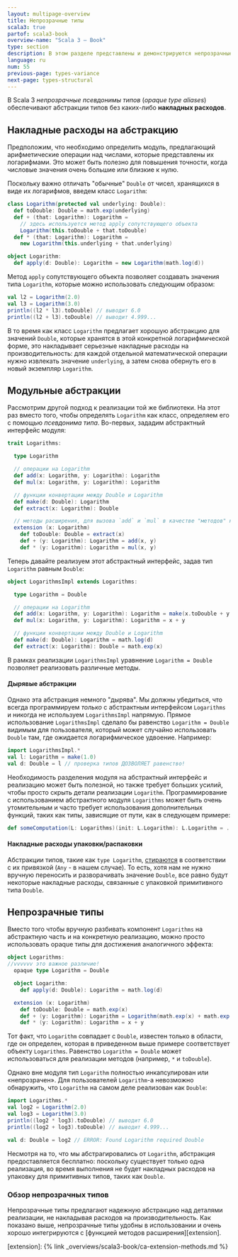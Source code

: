 ```yaml
---
layout: multipage-overview
title: Непрозрачные типы
scala3: true
partof: scala3-book
overview-name: "Scala 3 — Book"
type: section
description: В этом разделе представлены и демонстрируются непрозрачные типы в Scala 3.
language: ru
num: 55
previous-page: types-variance
next-page: types-structural
---
```


В Scala 3 _непрозрачные псевдонимы типов_ (_opaque type aliases_) обеспечивают абстракции типов без каких-либо **накладных расходов**.

## Накладные расходы на абстракцию

Предположим, что необходимо определить модуль,
предлагающий арифметические операции над числами, которые представлены их логарифмами.
Это может быть полезно для повышения точности, когда числовые значения очень большие или близкие к нулю.

Поскольку важно отличать "обычные" `Double` от чисел, хранящихся в виде их логарифмов, введем класс `Logarithm`:

```scala
class Logarithm(protected val underlying: Double):
  def toDouble: Double = math.exp(underlying)
  def + (that: Logarithm): Logarithm =
    // здесь используется метод apply сопутствующего объекта
    Logarithm(this.toDouble + that.toDouble)
  def * (that: Logarithm): Logarithm =
    new Logarithm(this.underlying + that.underlying)

object Logarithm:
  def apply(d: Double): Logarithm = new Logarithm(math.log(d))
```

Метод `apply` сопутствующего объекта позволяет создавать значения типа `Logarithm`,
которые можно использовать следующим образом:

```scala
val l2 = Logarithm(2.0)
val l3 = Logarithm(3.0)
println((l2 * l3).toDouble) // выводит 6.0
println((l2 + l3).toDouble) // выводит 4.999...
```

В то время как класс `Logarithm` предлагает хорошую абстракцию для значений `Double`,
которые хранятся в этой конкретной логарифмической форме,
это накладывает серьезные накладные расходы на производительность:
для каждой отдельной математической операции нужно извлекать значение `underlying`,
а затем снова обернуть его в новый экземпляр `Logarithm`.

## Модульные абстракции

Рассмотрим другой подход к реализации той же библиотеки.
На этот раз вместо того, чтобы определять `Logarithm` как класс, определяем его с помощью _псевдонима типа_.
Во-первых, зададим абстрактный интерфейс модуля:

```scala
trait Logarithms:

  type Logarithm

  // операции на Logarithm
  def add(x: Logarithm, y: Logarithm): Logarithm
  def mul(x: Logarithm, y: Logarithm): Logarithm

  // функции конвертации между Double и Logarithm
  def make(d: Double): Logarithm
  def extract(x: Logarithm): Double

  // методы расширения, для вызова `add` и `mul` в качестве "методов" на Logarithm
  extension (x: Logarithm)
    def toDouble: Double = extract(x)
    def + (y: Logarithm): Logarithm = add(x, y)
    def * (y: Logarithm): Logarithm = mul(x, y)
```

Теперь давайте реализуем этот абстрактный интерфейс, задав тип `Logarithm` равным `Double`:

```scala
object LogarithmsImpl extends Logarithms:

  type Logarithm = Double

  // операции на Logarithm
  def add(x: Logarithm, y: Logarithm): Logarithm = make(x.toDouble + y.toDouble)
  def mul(x: Logarithm, y: Logarithm): Logarithm = x + y

  // функции конвертации между Double и Logarithm
  def make(d: Double): Logarithm = math.log(d)
  def extract(x: Logarithm): Double = math.exp(x)
```

В рамках реализации `LogarithmsImpl` уравнение `Logarithm = Double` позволяет реализовать различные методы.

#### Дырявые абстракции

Однако эта абстракция немного "дырява".
Мы должны убедиться, что всегда программируем _только_ с абстрактным интерфейсом `Logarithms`
и никогда не используем `LogarithmsImpl` напрямую.
Прямое использование `LogarithmsImpl` сделало бы равенство `Logarithm = Double` видимым для пользователя,
который может случайно использовать `Double` там, где ожидается логарифмическое удвоение.
Например:

```scala
import LogarithmsImpl.*
val l: Logarithm = make(1.0)
val d: Double = l // проверка типов ДОЗВОЛЯЕТ равенство!
```

Необходимость разделения модуля на абстрактный интерфейс и реализацию может быть полезной,
но также требует больших усилий, чтобы просто скрыть детали реализации `Logarithm`.
Программирование с использованием абстрактного модуля `Logarithms` может быть очень утомительным
и часто требует использования дополнительных функций, таких как типы, зависящие от пути, как в следующем примере:

```scala
def someComputation(L: Logarithms)(init: L.Logarithm): L.Logarithm = ...
```

#### Накладные расходы упаковки/распаковки

Абстракции типов, такие как `type Logarithm`, [стираются](https://www.scala-lang.org/files/archive/spec/2.13/03-types.html#type-erasure)
в соответствии с их привязкой (`Any` - в нашем случае).
То есть, хотя нам не нужно вручную переносить и разворачивать значение `Double`,
все равно будут некоторые накладные расходы, связанные с упаковкой примитивного типа `Double`.

## Непрозрачные типы

Вместо того чтобы вручную разбивать компонент `Logarithms` на абстрактную часть и на конкретную реализацию,
можно просто использовать opaque типы для достижения аналогичного эффекта:

```scala
object Logarithms:
//vvvvvv это важное различие!
  opaque type Logarithm = Double

  object Logarithm:
    def apply(d: Double): Logarithm = math.log(d)

  extension (x: Logarithm)
    def toDouble: Double = math.exp(x)
    def + (y: Logarithm): Logarithm = Logarithm(math.exp(x) + math.exp(y))
    def * (y: Logarithm): Logarithm = x + y
```

Тот факт, что `Logarithm` совпадает с `Double`, известен только в области, где он определен,
которая в приведенном выше примере соответствует объекту `Logarithms`.
Равенство `Logarithm = Double` может использоваться для реализации методов (например, `*` и `toDouble`).

Однако вне модуля тип `Logarithm` полностью инкапсулирован или «непрозрачен».
Для пользователей `Logarithm`-а невозможно обнаружить, что `Logarithm` на самом деле реализован как `Double`:

```scala
import Logarithms.*
val log2 = Logarithm(2.0)
val log3 = Logarithm(3.0)
println((log2 * log3).toDouble) // выводит 6.0
println((log2 + log3).toDouble) // выводит 4.999...

val d: Double = log2 // ERROR: Found Logarithm required Double
```

Несмотря на то, что мы абстрагировались от `Logarithm`, абстракция предоставляется бесплатно:
поскольку существует только одна реализация, во время выполнения не будет накладных расходов
на упаковку для примитивных типов, таких как `Double`.

### Обзор непрозрачных типов

Непрозрачные типы предлагают надежную абстракцию над деталями реализации, не накладывая расходов на производительность.
Как показано выше, непрозрачные типы удобны в использовании и очень хорошо интегрируются с [функцией методов расширения][extension].

[extension]: {% link _overviews/scala3-book/ca-extension-methods.md %}
